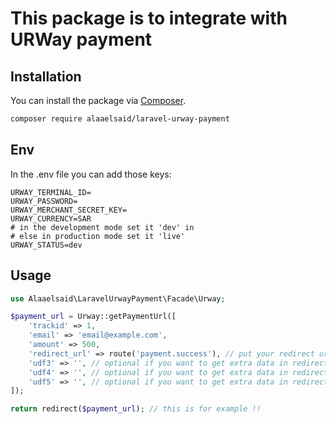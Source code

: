 # This package is to integrate with URWay payment

## Installation

You can install the package via [Composer](https://getcomposer.org).

```bash
composer require alaaelsaid/laravel-urway-payment
```

## Env
In the .env file you can add those keys:

```dotenv
URWAY_TERMINAL_ID=
URWAY_PASSWORD=
URWAY_MERCHANT_SECRET_KEY=
URWAY_CURRENCY=SAR
# in the development mode set it 'dev' in
# else in production mode set it 'live'
URWAY_STATUS=dev
```

## Usage

```php
use Alaaelsaid\LaravelUrwayPayment\Facade\Urway;

$payment_url = Urway::getPaymentUrl([
    'trackid' => 1,
    'email' => 'email@example.com',
    'amount' => 500,
    'redirect_url' => route('payment.success'), // put your redirect url here, feel free to use url() method,
    'udf3' => '', // optional if you want to get extra data in redirection,
    'udf4' => '', // optional if you want to get extra data in redirection,
    'udf5' => '', // optional if you want to get extra data in redirection,
]);

return redirect($payment_url); // this is for example !!
